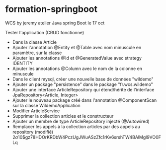 # formation-springboot
WCS by jeremy
atelier Java spring Boot le 17 oct

 Tester l'application (CRUD fonctionne)
- Dans la classe Article
 - Ajouter l'annotation @Entity et @Table avec nom minuscule en paramètre, sur la classe
 - Ajouter les annotations @Id et @GeneratedValue avec strategy IDENTITY
 - Ajouter les annotations @Column avec le nom de la colonne en minuscule
- Dans le client mysql, créer une nouvelle base de données "wildemo"
- Ajouter un package "persistence" dans le package "fr.wcs.wildemo"
- Ajouter une interface ArticleRepository qui étend/hérite de l'interface JpaRepository<Article, Integer>
- Ajouter le nouveau package créé dans l'annotation @ComponentScan sur la classe WildemoApplication
- Modifier ArticleService
 - Supprimer la collection articles et le constructeur
 - Ajouter un membre de type ArticleRepository injecté (@Autowired)
 - Remplacer les appels à la collection articles par des appels au repository (modifié)
 $2a$10$gz78HDOrKRDbW4PczUgJWuASzZfc1rKv6srshTW4BAlMgl9VO0FLq 